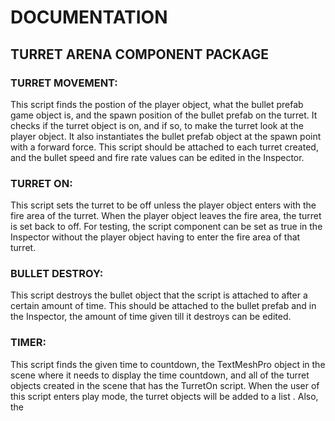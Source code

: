 # DOCUMENTATION

## TURRET ARENA COMPONENT PACKAGE

### TURRET MOVEMENT:
This script finds the postion of the player object, what the bullet prefab game object is, and the spawn position of the bullet prefab on the turret.
It checks if the turret object is on, and if so, to make the turret look at the player object.
It also instantiates the bullet prefab object at the spawn point with a forward force.
This script should be attached to each turret created, and the bullet speed and fire rate values can be edited in the Inspector.


### TURRET ON:
This script sets the turret to be off unless the player object enters with the fire area of the turret. When the player object leaves the fire area, the turret is set back to off. For testing, the script component can be set as true in the Inspector without the player object having to enter the fire area of that turret.

### BULLET DESTROY:
This script destroys the bullet object that the script is attached to after a certain amount of time. This should be attached to the bullet prefab and in the Inspector, the amount of time given till it destroys can be edited.

### TIMER:
This script finds the given time to countdown, the TextMeshPro object in the scene where it needs to display the time countdown, and all of the turret objects created in the scene that has the TurretOn script.
When the user of this script enters play mode, the turret objects will be added to a list .
Also, the 
